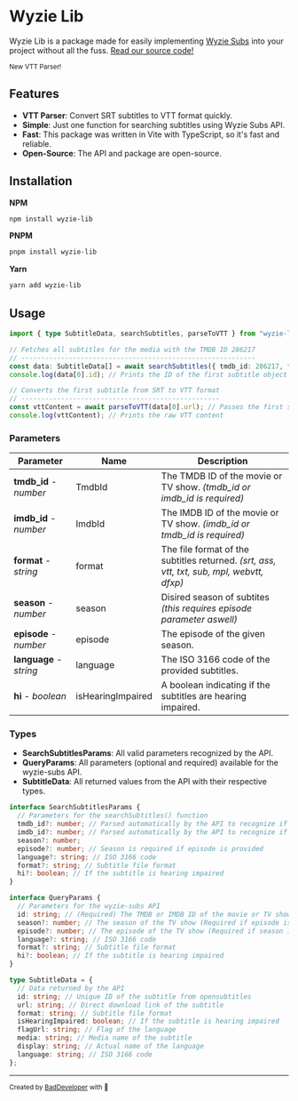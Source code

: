 # Wyzie Lib

Wyzie Lib is a package made for easily implementing [Wyzie Subs](https://sub.wyzie.ru) into your
project without all the fuss. [Read our source code!](https://github.com/itzcozi/wyzie-lib)

<sup>New VTT Parser!</sup>

## Features

- **VTT Parser**: Convert SRT subtitles to VTT format quickly.
- **Simple**: Just one function for searching subtitles using Wyzie Subs API.
- **Fast**: This package was written in Vite with TypeScript, so it's fast and reliable.
- **Open-Source**: The API and package are open-source.

## Installation

**NPM**

```bash
npm install wyzie-lib
```

**PNPM**

```bash
pnpm install wyzie-lib
```

**Yarn**

```bash
yarn add wyzie-lib
```

## Usage

```ts
import { type SubtitleData, searchSubtitles, parseToVTT } from "wyzie-lib";

// Fetches all subtitles for the media with the TMDB ID 286217
// -----------------------------------------------------------
const data: SubtitleData[] = await searchSubtitles({ tmdb_id: 286217, format: "srt" });
console.log(data[0].id); // Prints the ID of the first subtitle object

// Converts the first subtitle from SRT to VTT format
// --------------------------------------------------
const vttContent = await parseToVTT(data[0].url); // Passes the first subtitle URL
console.log(vttContent); // Prints the raw VTT content
```

### Parameters

| Parameter               | Name              | Description                                                                               |
| ----------------------- | ----------------- | ----------------------------------------------------------------------------------------- |
| **tmdb_id** - _number_  | TmdbId            | The TMDB ID of the movie or TV show. _(tmdb_id or imdb_id is required)_                   |
| **imdb_id** - _number_  | ImdbId            | The IMDB ID of the movie or TV show. _(imdb_id or tmdb_id is required)_                   |
| **format** - _string_   | format            | The file format of the subtitles returned. _(srt, ass, vtt, txt, sub, mpl, webvtt, dfxp)_ |
| **season** - _number_   | season            | Disired season of subtites _(this requires episode parameter aswell)_                     |
| **episode** - _number_  | episode           | The episode of the given season.                                                          |
| **language** - _string_ | language          | The ISO 3166 code of the provided subtitles.                                              |
| **hi** - _boolean_      | isHearingImpaired | A boolean indicating if the subtitles are hearing impaired.                               |

### Types

- **SearchSubtitlesParams**: All valid parameters recognized by the API.
- **QueryParams**: All parameters (optional and required) available for the wyzie-subs API.
- **SubtitleData**: All returned values from the API with their respective types.

```ts
interface SearchSubtitlesParams {
  // Parameters for the searchSubtitles() function
  tmdb_id?: number; // Parsed automatically by the API to recognize if its TMDB or IMDB
  imdb_id?: number; // Parsed automatically by the API to recognize if its TMDB or IMDB
  season?: number;
  episode?: number; // Season is required if episode is provided
  language?: string; // ISO 3166 code
  format?: string; // Subtitle file format
  hi?: boolean; // If the subtitle is hearing impaired
}

interface QueryParams {
  // Parameters for the wyzie-subs API
  id: string; // (Required) The TMDB or IMDB ID of the movie or TV show
  season?: number; // The season of the TV show (Required if episode is provided)
  episode?: number; // The episode of the TV show (Required if season is provided)
  language?: string; // ISO 3166 code
  format?: string; // Subtitle file format
  hi?: boolean; // If the subtitle is hearing impaired
}

type SubtitleData = {
  // Data returned by the API
  id: string; // Unique ID of the subtitle from opensubtitles
  url: string; // Direct download link of the subtitle
  format: string; // Subtitle file format
  isHearingImpaired: boolean; // If the subtitle is hearing impaired
  flagUrl: string; // Flag of the language
  media: string; // Media name of the subtitle
  display: string; // Actual name of the language
  language: string; // ISO 3166 code
};
```

<hr />

<sup>
  Created by <a href="https://github.com/itzcozi" alt="github" title="itzCozi on Github">BadDeveloper</a> with 💙
</sup>
